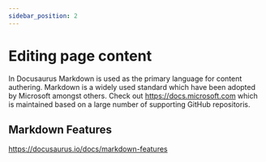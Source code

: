 ```yaml
---
sidebar_position: 2
---
```

# Editing page content
In Docusaurus Markdown is used as the primary language for content authering. Markdown is a widely used standard which have been adopted by Microsoft amongst others. Check out https://docs.microsoft.com which is maintained based on a large number of supporting GitHub repositoris.

## Markdown Features
https://docusaurus.io/docs/markdown-features